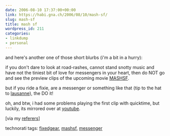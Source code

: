 ```yaml
---
date: 2006-08-10 17:37:00+00:00
link: https://habi.gna.ch/2006/08/10/mash-sf/
slug: mash-sf
title: mash sf
wordpress_id: 211
categories:
- linkdump
- personal
---
```



and here's another one of those short blurbs (i'm a bit in a hurry):
  
if you don't dare to look at road-rashes, cannot stand snotty music and have not the tiniest bit of love for messengers in your heart, then do NOT go and see the preview clips of the upcoming movie [MASHSF](http://www.mashsf.com/).



but if you ride a fixie, are a messenger or something like that (tip to the hat to [lausanne](http://velocite.ch/weblogtoo/)), the DO it!



oh, and btw, i had some problems playing the first clip with quicktime, but luckily, its mirrored over at [youtube](http://www.youtube.com/watch?v=qaxAEXBBKfY).



[via my [referers](http://dealingwith.livejournal.com/408391.html)]





technorati tags: [fixedgear](http://www.technorati.com/tag/fixedgear), [mashsf](http://www.technorati.com/tag/mashsf), [messenger](http://www.technorati.com/tag/messenger)
